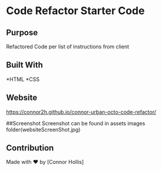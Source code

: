 # Code Refactor Starter Code

## Purpose
Refactored Code per list of instructions from client

## Built With
*HTML
*CSS

## Website
https://connor2h.github.io/connor-urban-octo-code-refactor/

##Screenshot
Screenshot can be found in assets images folder(websiteScreenShot.jpg)

## Contribution
Made with ❤️ by [Connor Hollis]